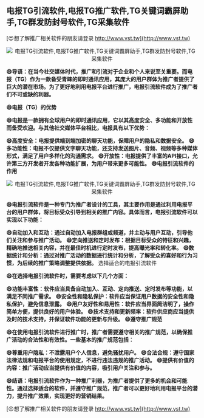 ## **电报TG引流软件,电报TG推广软件,TG关键词霸屏助手,TG群发防封号软件,TG采集软件**

[😍想了解推广相关软件的朋友请登录 http://www.vst.tw](http://www.vst.tw)

 <center><img src="https://vst.tw/MP4/tuiguang/png/7.png" alt="电报TG引流软件,电报TG推广软件,TG关键词霸屏助手,TG群发防封号软件,TG采集软件"></center>

**😄导语：在当今社交媒体时代，推广和引流对于企业和个人来说至关重要。而电报（TG）作为一款备受青睐的即时通讯应用，其庞大的用户群体为推广者提供了巨大的潜在市场。为了更好地利用电报平台进行推广，电报引流软件成为了推广者们不可或缺的利器。**

**😄电报（TG）的优势**

**😄电报是一款拥有全球用户的即时通讯应用，它以其高度安全、多功能和开放性而备受欢迎。与其他社交媒体平台相比，电报具有以下优势：**

**😄高度安全：电报提供端到端加密的聊天功能，保障用户的隐私和数据安全。**
**😄多功能性：电报不仅提供文字聊天功能，还支持发送图片、音频、视频等多种媒体形式，满足了用户多样化的沟通需求。**
**😄开放性：电报提供了丰富的API接口，允许第三方开发者开发各种功能扩展，为用户带来更多可能性。**
**😄电报引流软件的作用**

 <center><img src="https://vst.tw/MP4/tuiguang/png/7.png" alt="电报TG引流软件,电报TG推广软件,TG关键词霸屏助手,TG群发防封号软件,TG采集软件"></center>

**😄电报引流软件是一种专门为推广者设计的工具，其主要作用是通过利用电报平台的用户群体，将目标受众引导到相关的推广内容。具体而言，电报引流软件可以实现以下功能：**

**😄自动加入和互动：通过自动加入电报群组或频道，并主动与用户互动，引导他们关注和参与推广活动。**
**😄定向推送和定时发布：根据目标受众的特征和兴趣，精确地推送相关内容，并在最佳时机进行定时发布，提高曝光率和转化率。**
**😄数据统计和分析：通过对推广活动的数据进行统计和分析，了解受众的喜好和行为习惯，为后续的推广策略调整提供依据。**
选择适合的电报引流软件

**😄在选择电报引流软件时，需要考虑以下几个方面：**

**😄功能丰富性：软件应当具备自动加入、互动、定向推送、定时发布等功能，以满足不同推广需求。**
**😄安全性和隐私保护：软件应当保证用户数据的安全性和隐私保护，避免信息泄露。**
**😄用户友好性和易用性：软件应当界面简洁明了，操作简单方便，提供良好的用户体验。**
**😄技术支持和更新频率：软件供应商应当提供及时的技术支持，并保证软件功能的更新与升级。**
**😄遵守推广规范**

**😄在使用电报引流软件进行推广时，推广者需要遵守相关的推广规范，以确保推广活动的合法性和有效性。一些基本的推广规范包括：**

**😄尊重用户隐私：不泄露用户个人信息，避免骚扰用户。**
**😄合法合规：遵守国家法律法规和电报平台的使用规定，不进行违法违规的推广活动。**
**😄提供有价值的内容：推广活动应当提供有价值的内容，吸引用户关注和参与。**

**😄结语：电报引流软件作为一种推广利器，为推广者提供了更多的机会和可能性。通过选择适合的软件，并遵守推广规范，推广者可以更好地利用电报平台的潜力，提升推广效果，实现更好的营销结果。**

[😍想了解推广相关软件的朋友请登录 http://www.vst.tw](http://www.vst.tw)



